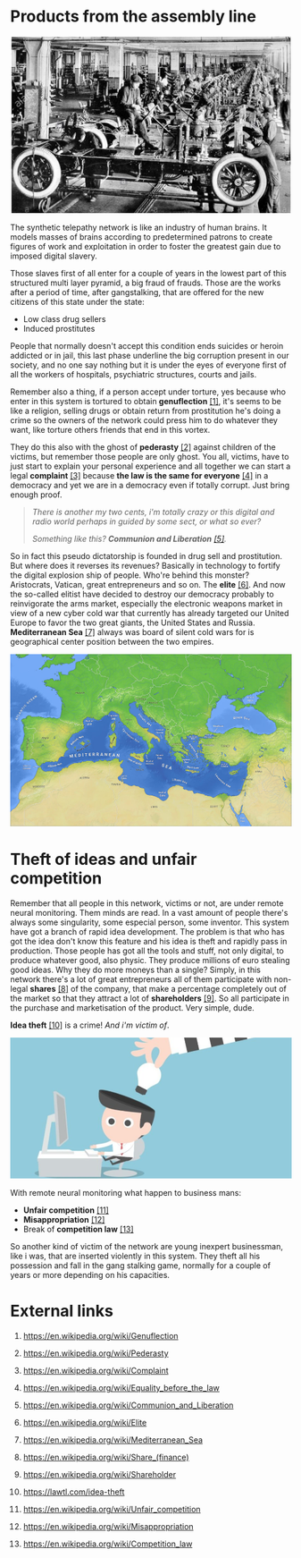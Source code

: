 # Products from the assembly line 

![Car's assembly line](1923-automobile-fabbrica-di-automobili-sulla-linea-di-assemblaggio-finale-di-new-york-cmt08n.jpg)

The synthetic telepathy network is like an industry of human brains.  It models masses of brains according to predetermined patrons to create figures of work and exploitation in order to foster the greatest gain due to imposed digital slavery. 

Those slaves first of all enter for a couple of years in the lowest part of this structured multi layer pyramid, a big fraud of frauds. Those are the works after a period of time, after gangstalking, that are offered for the new citizens of this state under the state:

- Low class drug sellers
- Induced prostitutes

People that normally doesn't accept this condition ends suicides or heroin addicted or in jail, this last phase underline the big corruption present in our society, and no one say nothing but it is under the eyes of everyone first of all the workers of hospitals, psychiatric structures, courts and jails.

Remember also a thing, if a person accept under torture, yes because who enter in this system is tortured to obtain **genuflection** [[1]](https://en.wikipedia.org/wiki/Genuflection), it's seems to be like a religion, selling drugs or obtain return from prostitution he's doing a crime so the owners of the network could press him to do whatever they want, like torture others friends that end in this vortex. 

They do this also with the ghost of **pederasty** [[2]](https://en.wikipedia.org/wiki/Pederasty) against children of the victims, but remember those people are only ghost. You all, victims, have to just start to explain your personal experience and all together we can start a legal **complaint** [[3]](https://en.wikipedia.org/wiki/Complaint) because **the law is the same for everyone** [[4]](https://en.wikipedia.org/wiki/Equality_before_the_law) in a democracy and yet we are in a democracy even if totally corrupt. Just bring enough proof.

> *There is another my two cents, i'm totally crazy or this digital and radio world perhaps in guided by some sect, or what so ever?* 
>
> *Something like this? **Communion and Liberation** [[5]](https://en.wikipedia.org/wiki/Communion_and_Liberation).*

So in fact this pseudo dictatorship is founded in drug sell and prostitution. But where does it reverses its revenues? Basically in technology to fortify the digital explosion ship of people. Who're behind this monster? Aristocrats, Vatican, great entrepreneurs and so on. The **elite** [[6]](https://en.wikipedia.org/wiki/Elite). And now the so-called elitist have decided to destroy our democracy probably to reinvigorate the arms market, especially the electronic weapons market in view of a new cyber cold war that currently has already targeted our United Europe to favor the two great giants, the United States and Russia. **Mediterranean Sea** [[7]](https://en.wikipedia.org/wiki/Mediterranean_Sea) always was board of silent cold wars for is geographical center position between the two empires.

![Mediterranean Sea](Mediterranee_02_EN.jpg)

# Theft of ideas and unfair competition

Remember that all people in this network, victims or not, are under remote neural monitoring. Them minds are read. In a vast amount of people there's always some singularity, some especial person, some inventor. This system have got a branch of rapid idea development. The problem is that who has got the idea don't know this feature and his idea is theft and rapidly pass in production. Those people has got all the tools and stuff, not only digital, to produce whatever good, also physic. They produce millions of euro stealing good ideas.  Why they do more moneys than a single? Simply, in this network there's a lot of great entrepreneurs all of them participate with non-legal **shares** [[8]](https://en.wikipedia.org/wiki/Share_(finance)) of the company, that make a percentage completely out of the market so that they attract a lot of **shareholders** [[9]](https://en.wikipedia.org/wiki/Shareholder). So all participate in the purchase and marketisation of the product. Very simple, dude.

**Idea theft** [[10]](https://lawtl.com/idea-theft) is a crime! *And i'm victim of*.

![idea theft](brojid.com_.-Idea-Theft-1.jpg)

With remote neural monitoring what happen to business mans: 

- **Unfair competition** [[11]](https://en.wikipedia.org/wiki/Unfair_competition)
- **Misappropriation** [[12]](https://en.wikipedia.org/wiki/Misappropriation)
- Break of **competition law** [[13]](https://en.wikipedia.org/wiki/Competition_law)

So another kind of victim of the network are young inexpert businessman, like i was, that are inserted violently in this system. They theft all his possession and fall in the gang stalking game, normally for a couple of years or more depending on his capacities.



# External links

1. https://en.wikipedia.org/wiki/Genuflection

2. https://en.wikipedia.org/wiki/Pederasty

3. https://en.wikipedia.org/wiki/Complaint

4. https://en.wikipedia.org/wiki/Equality_before_the_law

5. https://en.wikipedia.org/wiki/Communion_and_Liberation

6. https://en.wikipedia.org/wiki/Elite

7. https://en.wikipedia.org/wiki/Mediterranean_Sea

8. https://en.wikipedia.org/wiki/Share_(finance)

9. https://en.wikipedia.org/wiki/Shareholder

10. https://lawtl.com/idea-theft

11. https://en.wikipedia.org/wiki/Unfair_competition

12. https://en.wikipedia.org/wiki/Misappropriation

13. https://en.wikipedia.org/wiki/Competition_law

    